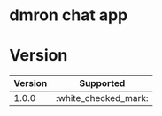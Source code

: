# dmron chat app

# Version

| Version | Supported            |
| ------- | -------------------- |
| 1.0.0   | :white_checked_mark: |
